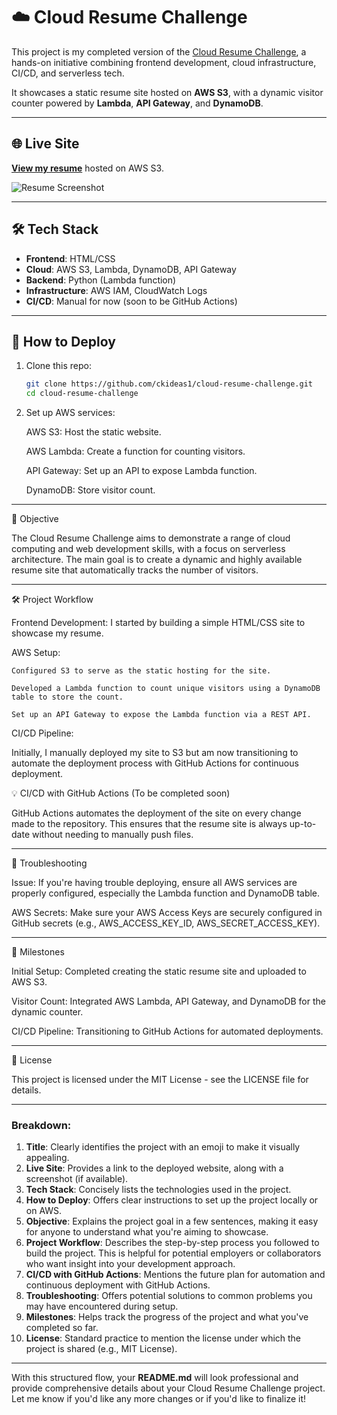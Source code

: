 
# ☁️ Cloud Resume Challenge

This project is my completed version of the [Cloud Resume Challenge](https://cloudresumechallenge.dev/), a hands-on initiative combining frontend development, cloud infrastructure, CI/CD, and serverless tech.

It showcases a static resume site hosted on **AWS S3**, with a dynamic visitor counter powered by **Lambda**, **API Gateway**, and **DynamoDB**.

---

## 🌐 Live Site

**[View my resume](http://bryangarcia-resume-site.s3-website-us-east-1.amazonaws.com)** hosted on AWS S3.

![Resume Screenshot](./Screenshot%202025-04-03%20at%205.14.44%E2%80%AFPM.png)

---

## 🛠 Tech Stack

- **Frontend**: HTML/CSS
- **Cloud**: AWS S3, Lambda, DynamoDB, API Gateway
- **Backend**: Python (Lambda function)
- **Infrastructure**: AWS IAM, CloudWatch Logs
- **CI/CD**: Manual for now (soon to be GitHub Actions)

---

## 🚀 How to Deploy

1. Clone this repo:
   ```bash
   git clone https://github.com/ckideas1/cloud-resume-challenge.git
   cd cloud-resume-challenge
   
2. Set up AWS services:
   
   AWS S3: Host the static website.

   AWS Lambda: Create a function for counting visitors.

   API Gateway: Set up an API to expose Lambda function.

   DynamoDB: Store visitor count.
   
---

📜 Objective

The Cloud Resume Challenge aims to demonstrate a range of cloud computing and web development skills, with a focus on serverless architecture. The main goal is to create a dynamic and highly available resume site that automatically tracks the number of visitors.

---

🛠️ Project Workflow

Frontend Development: I started by building a simple HTML/CSS site to showcase my resume.

AWS Setup:

    Configured S3 to serve as the static hosting for the site.

    Developed a Lambda function to count unique visitors using a DynamoDB table to store the count.

    Set up an API Gateway to expose the Lambda function via a REST API.

CI/CD Pipeline:

   Initially, I manually deployed my site to S3 but am now transitioning to automate the deployment process with GitHub Actions for continuous 
   deployment.

💡 CI/CD with GitHub Actions (To be completed soon)

   GitHub Actions automates the deployment of the site on every change made to the repository. This ensures that the resume site is always up-to- 
   date without needing to manually push files.

---

🔧 Troubleshooting

   Issue: If you're having trouble deploying, ensure all AWS services are properly configured, especially the Lambda function and DynamoDB table.

   AWS Secrets: Make sure your AWS Access Keys are securely configured in GitHub secrets (e.g., AWS_ACCESS_KEY_ID, AWS_SECRET_ACCESS_KEY).

---

📅 Milestones

   Initial Setup: Completed creating the static resume site and uploaded to AWS S3.

   Visitor Count: Integrated AWS Lambda, API Gateway, and DynamoDB for the dynamic counter.

   CI/CD Pipeline: Transitioning to GitHub Actions for automated deployments.

---

📝 License

   This project is licensed under the MIT License - see the LICENSE file for details.

---

### Breakdown:
1. **Title**: Clearly identifies the project with an emoji to make it visually appealing.
2. **Live Site**: Provides a link to the deployed website, along with a screenshot (if available).
3. **Tech Stack**: Concisely lists the technologies used in the project.
4. **How to Deploy**: Offers clear instructions to set up the project locally or on AWS.
5. **Objective**: Explains the project goal in a few sentences, making it easy for anyone to understand what you're aiming to showcase.
6. **Project Workflow**: Describes the step-by-step process you followed to build the project. This is helpful for potential employers or collaborators who want insight into your development approach.
7. **CI/CD with GitHub Actions**: Mentions the future plan for automation and continuous deployment with GitHub Actions.
8. **Troubleshooting**: Offers potential solutions to common problems you may have encountered during setup.
9. **Milestones**: Helps track the progress of the project and what you've completed so far.
10. **License**: Standard practice to mention the license under which the project is shared (e.g., MIT License).

---

With this structured flow, your **README.md** will look professional and provide comprehensive details about your Cloud Resume Challenge project. Let me know if you'd like any more changes or if you'd like to finalize it!






